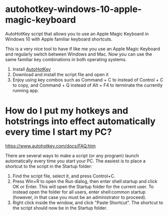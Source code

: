 # autohotkey-windows-10-apple-magic-keyboard
AutoHotKey script that allows you to use an Apple Magic Keyboard in Windows 10 with Apple familiar keyboard shortcuts.

This is a very nice tool to have if like me you use an Apple Magic Keyboard and regularly switch between Windows and Mac. Now you can use the same familiar key combinations in both operating systems.

1. Install [AutoHotKey](https://autohotkey.com/download/)
2. Download and install the script file and open it
3. Enjoy using key combos such as Command + C to instead of Control + C to copy, and Command + Q instead of Alt + F4 to terminate the currently running app.

# How do I put my hotkeys and hotstrings into effect automatically every time I start my PC?
https://www.autohotkey.com/docs/FAQ.htm

There are several ways to make a script (or any program) launch automatically every time you start your PC. The easiest is to place a shortcut to the script in the Startup folder:

1. Find the script file, select it, and press Control+C.
2. Press Win+R to open the Run dialog, then enter shell:startup and click OK or Enter. This will open the Startup folder for the current user. To instead open the folder for all users, enter shell:common startup (however, in that case you must be an administrator to proceed).
3. Right click inside the window, and click "Paste Shortcut". The shortcut to the script should now be in the Startup folder.
